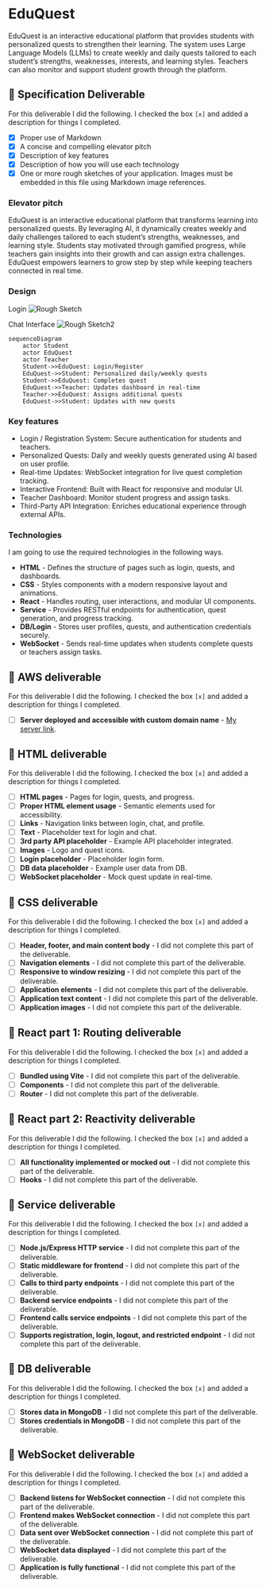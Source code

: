 # EduQuest

EduQuest is an interactive educational platform that provides students with personalized quests to strengthen their learning. The system uses Large Language Models (LLMs) to create weekly and daily quests tailored to each student’s strengths, weaknesses, interests, and learning styles. Teachers can also monitor and support student growth through the platform.

## 🚀 Specification Deliverable

For this deliverable I did the following. I checked the box `[x]` and added a description for things I completed.

- [x] Proper use of Markdown
- [x] A concise and compelling elevator pitch
- [x] Description of key features
- [x] Description of how you will use each technology
- [x] One or more rough sketches of your application. Images must be embedded in this file using Markdown image references.

### Elevator pitch

EduQuest is an interactive educational platform that transforms learning into personalized quests. By leveraging AI, it dynamically creates weekly and daily challenges tailored to each student’s strengths, weaknesses, and learning style. Students stay motivated through gamified progress, while teachers gain insights into their growth and can assign extra challenges. EduQuest empowers learners to grow step by step while keeping teachers connected in real time.

### Design

Login
![Rough Sketch](./source/images/rouch_sketch.JPG)

Chat Interface
![Rough Sketch2](./source/images/rough_sketch2.JPG)

```mermaid
sequenceDiagram
    actor Student
    actor EduQuest
    actor Teacher
    Student->>EduQuest: Login/Register
    EduQuest->>Student: Personalized daily/weekly quests
    Student->>EduQuest: Completes quest
    EduQuest->>Teacher: Updates dashboard in real-time
    Teacher->>EduQuest: Assigns additional quests
    EduQuest->>Student: Updates with new quests
```

### Key features

- Login / Registration System: Secure authentication for students and teachers.
- Personalized Quests: Daily and weekly quests generated using AI based on user profile.
- Real-time Updates: WebSocket integration for live quest completion tracking.
- Interactive Frontend: Built with React for responsive and modular UI.
- Teacher Dashboard: Monitor student progress and assign tasks.
- Third-Party API Integration: Enriches educational experience through external APIs.

### Technologies

I am going to use the required technologies in the following ways.

- **HTML** - Defines the structure of pages such as login, quests, and dashboards.
- **CSS** - Styles components with a modern responsive layout and animations.
- **React** - Handles routing, user interactions, and modular UI components.
- **Service** - Provides RESTful endpoints for authentication, quest generation, and progress tracking.
- **DB/Login** - Stores user profiles, quests, and authentication credentials securely.
- **WebSocket** - Sends real-time updates when students complete quests or teachers assign tasks.

## 🚀 AWS deliverable

For this deliverable I did the following. I checked the box `[x]` and added a description for things I completed.

- [ ] **Server deployed and accessible with custom domain name** - [My server link](https://yourdomainnamehere.click).

## 🚀 HTML deliverable

For this deliverable I did the following. I checked the box `[x]` and added a description for things I completed.

- [ ] **HTML pages** - Pages for login, quests, and progress.
- [ ] **Proper HTML element usage** - Semantic elements used for accessibility.
- [ ] **Links** - Navigation links between login, chat, and profile.
- [ ] **Text** - Placeholder text for login and chat.
- [ ] **3rd party API placeholder** - Example API placeholder integrated.
- [ ] **Images** - Logo and quest icons.
- [ ] **Login placeholder** - Placeholder login form.
- [ ] **DB data placeholder** - Example user data from DB.
- [ ] **WebSocket placeholder** - Mock quest update in real-time.

## 🚀 CSS deliverable

For this deliverable I did the following. I checked the box `[x]` and added a description for things I completed.

- [ ] **Header, footer, and main content body** - I did not complete this part of the deliverable.
- [ ] **Navigation elements** - I did not complete this part of the deliverable.
- [ ] **Responsive to window resizing** - I did not complete this part of the deliverable.
- [ ] **Application elements** - I did not complete this part of the deliverable.
- [ ] **Application text content** - I did not complete this part of the deliverable.
- [ ] **Application images** - I did not complete this part of the deliverable.

## 🚀 React part 1: Routing deliverable

For this deliverable I did the following. I checked the box `[x]` and added a description for things I completed.

- [ ] **Bundled using Vite** - I did not complete this part of the deliverable.
- [ ] **Components** - I did not complete this part of the deliverable.
- [ ] **Router** - I did not complete this part of the deliverable.

## 🚀 React part 2: Reactivity deliverable

For this deliverable I did the following. I checked the box `[x]` and added a description for things I completed.

- [ ] **All functionality implemented or mocked out** - I did not complete this part of the deliverable.
- [ ] **Hooks** - I did not complete this part of the deliverable.

## 🚀 Service deliverable

For this deliverable I did the following. I checked the box `[x]` and added a description for things I completed.

- [ ] **Node.js/Express HTTP service** - I did not complete this part of the deliverable.
- [ ] **Static middleware for frontend** - I did not complete this part of the deliverable.
- [ ] **Calls to third party endpoints** - I did not complete this part of the deliverable.
- [ ] **Backend service endpoints** - I did not complete this part of the deliverable.
- [ ] **Frontend calls service endpoints** - I did not complete this part of the deliverable.
- [ ] **Supports registration, login, logout, and restricted endpoint** - I did not complete this part of the deliverable.

## 🚀 DB deliverable

For this deliverable I did the following. I checked the box `[x]` and added a description for things I completed.

- [ ] **Stores data in MongoDB** - I did not complete this part of the deliverable.
- [ ] **Stores credentials in MongoDB** - I did not complete this part of the deliverable.

## 🚀 WebSocket deliverable

For this deliverable I did the following. I checked the box `[x]` and added a description for things I completed.

- [ ] **Backend listens for WebSocket connection** - I did not complete this part of the deliverable.
- [ ] **Frontend makes WebSocket connection** - I did not complete this part of the deliverable.
- [ ] **Data sent over WebSocket connection** - I did not complete this part of the deliverable.
- [ ] **WebSocket data displayed** - I did not complete this part of the deliverable.
- [ ] **Application is fully functional** - I did not complete this part of the deliverable.
